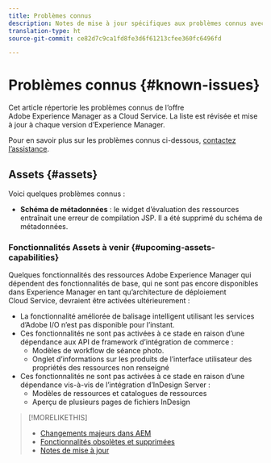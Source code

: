 ```yaml
---
title: Problèmes connus
description: Notes de mise à jour spécifiques aux problèmes connus avec Adobe Experience Manager as a Cloud Service
translation-type: ht
source-git-commit: ce82d7c9ca1fd8fe3d6f61213cfee360fc6496fd

---
```



# Problèmes connus {#known-issues}

Cet article répertorie les problèmes connus de l’offre Adobe Experience Manager as a Cloud Service. La liste est révisée et mise à jour à chaque version d’Experience Manager.

Pour en savoir plus sur les problèmes connus ci-dessous, [contactez l’assistance](https://helpx.adobe.com/fr/support/experience-manager.html).

<!-- 
## Platform {#platform}

## Sites {#sites}
-->

## Assets {#assets}

<!-- Jira label: assets-cloud-known-issues -->

Voici quelques problèmes connus :

* **Schéma de métadonnées** : le widget d’évaluation des ressources entraînait une erreur de compilation JSP. Il a été supprimé du schéma de métadonnées. <!-- CQ-4282865, CQ-4284633 -->

### Fonctionnalités Assets à venir {#upcoming-assets-capabilities}

Quelques fonctionnalités des ressources Adobe Experience Manager qui dépendent des fonctionnalités de base, qui ne sont pas encore disponibles dans Experience Manager en tant qu’architecture de déploiement Cloud Service, devraient être activées ultérieurement :

* La fonctionnalité améliorée de balisage intelligent utilisant les services d’Adobe I/O n’est pas disponible pour l’instant.
* Ces fonctionnalités ne sont pas activées à ce stade en raison d’une dépendance aux API de framework d’intégration de commerce :
   * Modèles de workflow de séance photo.
   * Onglet d’informations sur les produits de l’interface utilisateur des propriétés des ressources non renseigné
* Ces fonctionnalités ne sont pas activées à ce stade en raison d’une dépendance vis-à-vis de l’intégration d’InDesign Server :
   * Modèles de ressources et catalogues de ressources
   * Aperçu de plusieurs pages de fichiers InDesign

>[!MORELIKETHIS]
>
>* [Changements majeurs dans AEM](aem-cloud-changes.md)
>* [Fonctionnalités obsolètes et supprimées](deprecated-removed-features.md)
>* [Notes de mise à jour](home.md)

